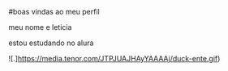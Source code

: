 #boas vindas ao meu perfil

meu nome e leticia

estou estudando no alura



![.]https://media.tenor.com/JTPJUAJHAyYAAAAj/duck-ente.gif)
